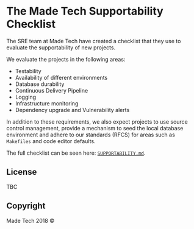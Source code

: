 # The Made Tech Supportability Checklist

The SRE team at Made Tech have created a checklist that they use to evaluate the supportability of new projects.

We evaluate the projects in the following areas:

- Testability
- Availability of different environments
- Database durability
- Continuous Delivery Pipeline
- Logging
- Infrastructure monitoring
- Dependency upgrade and Vulnerability alerts

In addition to these requirements, we also expect projects to use source control management, provide a mechanism to seed the local database environment and adhere to our standards (RFCS) for areas such as `Makefiles` and code editor defaults.

The full checklist can be seen here: [`SUPPORTABILITY.md`][link_supportability].

## License

TBC

## Copyright

Made Tech 2018 &copy;

[link_supportability]: /SUPPORTABILITY.md